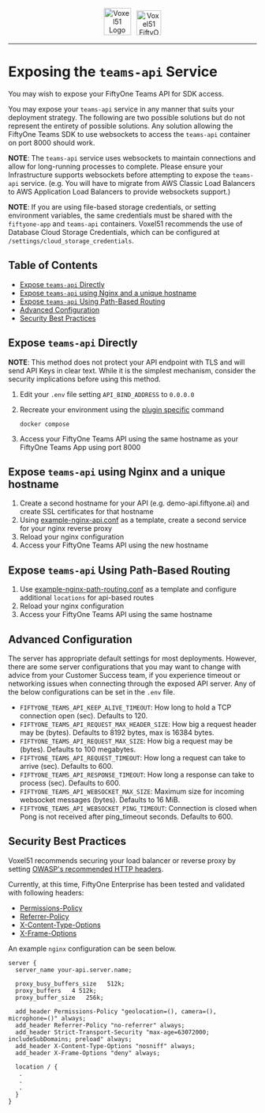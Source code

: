 <!-- markdownlint-disable no-inline-html line-length -->
<!-- markdownlint-disable-next-line first-line-heading -->
<div align="center">
<p align="center">

<img alt="Voxel51 Logo" src="https://user-images.githubusercontent.com/25985824/106288517-2422e000-6216-11eb-871d-26ad2e7b1e59.png" height="55px"> &nbsp;
<img alt="Voxel51 FiftyOne" src="https://user-images.githubusercontent.com/25985824/106288518-24bb7680-6216-11eb-8f10-60052c519586.png" height="50px">

</p>
</div>
<!-- markdownlint-enable no-inline-html line-length -->

---

# Exposing the `teams-api` Service

You may wish to expose your FiftyOne Teams API for SDK access.

You may expose your `teams-api` service in any
manner that suits your deployment strategy.
The following are two possible solutions but
do not represent the entirety of possible solutions.
Any solution allowing the FiftyOne Teams SDK to use websockets
to access the `teams-api` container on port 8000 should work.

**NOTE**: The `teams-api` service uses websockets to maintain connections
and allow for long-running processes to complete.
Please ensure your Infrastructure supports websockets
before attempting to expose the `teams-api` service.
(e.g. You will have to migrate from AWS Classic Load Balancers
to AWS Application Load Balancers to provide websockets support.)

**NOTE**: If you are using file-based storage credentials,
or setting environment variables, the same credentials must
be shared with the `fiftyone-app` and `teams-api` containers.
Voxel51 recommends the use of Database Cloud Storage Credentials,
which can be configured at `/settings/cloud_storage_credentials`.

## Table of Contents

<!-- toc -->

- [Expose `teams-api` Directly](#expose-teams-api-directly)
- [Expose `teams-api` using Nginx and a unique hostname](#expose-teams-api-using-nginx-and-a-unique-hostname)
- [Expose `teams-api` Using Path-Based Routing](#expose-teams-api-using-path-based-routing)
- [Advanced Configuration](#advanced-configuration)
- [Security Best Practices](#security-best-practices)

<!-- tocstop -->

## Expose `teams-api` Directly

**NOTE**: This method does not protect your API
endpoint with TLS and will send API Keys in clear text.
While it is the simplest mechanism, consider the
security implications before using this method.

1. Edit your `.env` file setting `API_BIND_ADDRESS` to `0.0.0.0`
1. Recreate your environment using the
   [plugin specific](./configuring-plugins.md)
   command

   ```shell
   docker compose
   ```

1. Access your FiftyOne Teams API using the same hostname
   as your FiftyOne Teams App using port 8000

## Expose `teams-api` using Nginx and a unique hostname

1. Create a second hostname for your API (e.g. demo-api.fiftyone.ai)
   and create SSL certificates for that hostname
1. Using
   [example-nginx-api.conf](../example-nginx-api.conf)
   as a template, create a second service for your nginx reverse proxy
1. Reload your nginx configuration
1. Access your FiftyOne Teams API using the new hostname

## Expose `teams-api` Using Path-Based Routing

1. Use
   [example-nginx-path-routing.conf](../example-nginx-path-routing.conf)
   as a template and configure additional `locations` for api-based routes
1. Reload your nginx configuration
1. Access your FiftyOne Teams API using the same hostname

## Advanced Configuration

The server has appropriate default settings for most deployments.
However, there are some server configurations that you may want to
change with advice from your Customer Success team, if you experience
timeout or networking issues when connecting through the exposed API server.
Any of the below configurations can be set in the `.env` file.

- `FIFTYONE_TEAMS_API_KEEP_ALIVE_TIMEOUT`: How long to hold a TCP connection
open (sec). Defaults to 120.
- `FIFTYONE_TEAMS_API_REQUEST_MAX_HEADER_SIZE`: How big a request header may be
(bytes). Defaults to 8192 bytes, max is 16384 bytes.
- `FIFTYONE_TEAMS_API_REQUEST_MAX_SIZE`: How big a request may be (bytes).
Defaults to 100 megabytes.
- `FIFTYONE_TEAMS_API_REQUEST_TIMEOUT`: How long a request can take to arrive
(sec). Defaults to 600.
- `FIFTYONE_TEAMS_API_RESPONSE_TIMEOUT`: How long a response can take to process
(sec). Defaults to 600.
- `FIFTYONE_TEAMS_API_WEBSOCKET_MAX_SIZE`: Maximum size for incoming websocket
messages (bytes). Defaults to 16 MiB.
- `FIFTYONE_TEAMS_API_WEBSOCKET_PING_TIMEOUT`: Connection is closed when Pong
is not received after ping_timeout seconds. Defaults to 600.

## Security Best Practices

Voxel51 recommends securing your load balancer or reverse proxy by setting
[OWASP's recommended HTTP headers][owasp-org-http-headers].

Currently, at this time, FiftyOne Enterprise has been tested and validated
with following headers:

- [Permissions-Policy][owasp-org-permissions-policy]
- [Referrer-Policy][owasp-org-referrer-policy]
- [X-Content-Type-Options][owasp-org-x-content-type-opts]
- [X-Frame-Options][owasp-org-x-frame-opts]

An example `nginx` configuration can be seen below.

```nginx
server {
  server_name your-api.server.name;

  proxy_busy_buffers_size   512k;
  proxy_buffers   4 512k;
  proxy_buffer_size   256k;

  add_header Permissions-Policy "geolocation=(), camera=(), microphone=()" always;
  add_header Referrer-Policy "no-referrer" always;
  add_header Strict-Transport-Security "max-age=63072000; includeSubDomains; preload" always;
  add_header X-Content-Type-Options "nosniff" always;
  add_header X-Frame-Options "deny" always;

  location / {
   .
   .
   .
  }
}
```

<!-- Reference Links -->
[owasp-org-http-headers]: https://cheatsheetseries.owasp.org/cheatsheets/HTTP_Headers_Cheat_Sheet.html
[owasp-org-referrer-policy]: https://cheatsheetseries.owasp.org/cheatsheets/HTTP_Headers_Cheat_Sheet.html#referrer-policy
[owasp-org-permissions-policy]: https://cheatsheetseries.owasp.org/cheatsheets/HTTP_Headers_Cheat_Sheet.html#permissions-policy-formerly-feature-policy
[owasp-org-x-content-type-opts]: https://cheatsheetseries.owasp.org/cheatsheets/HTTP_Headers_Cheat_Sheet.html#x-content-type-options
[owasp-org-x-frame-opts]: https://cheatsheetseries.owasp.org/cheatsheets/HTTP_Headers_Cheat_Sheet.html#x-frame-options

